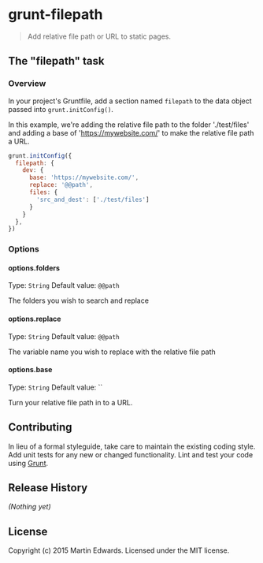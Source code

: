 # grunt-filepath

> Add relative file path or URL to static pages.


## The "filepath" task

### Overview
In your project's Gruntfile, add a section named `filepath` to the data object passed into `grunt.initConfig()`.

In this example, we're adding the relative file path to the folder './test/files' and adding a base of 'https://mywebsite.com/' to make the relative file path a URL.

```js
grunt.initConfig({
  filepath: {
    dev: {
      base: 'https://mywebsite.com/',
      replace: '@@path',
      files: {
        'src_and_dest': ['./test/files']
      }
    }
  },
})
```

### Options

#### options.folders
Type: `String`
Default value: `@@path`

The folders you wish to search and replace

#### options.replace
Type: `String`
Default value: `@@path`

The variable name you wish to replace with the relative file path

#### options.base
Type: `String`
Default value: ``

Turn your relative file path in to a URL.

## Contributing
In lieu of a formal styleguide, take care to maintain the existing coding style. Add unit tests for any new or changed functionality. Lint and test your code using [Grunt](http://gruntjs.com/).

## Release History
_(Nothing yet)_

## License
Copyright (c) 2015 Martin Edwards. Licensed under the MIT license.
